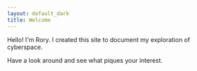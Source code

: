 ```yaml
---
layout: default_dark
title: Welcome
---
```


<p> Hello! I'm Rory. I created this site to document my exploration of cyberspace.</p>
<p> Have a look around and see what piques your interest.</p>
